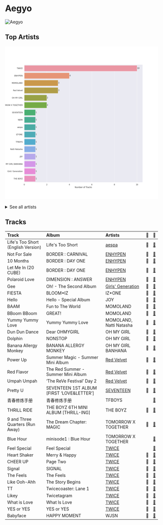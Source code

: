 # Aegyo


<img src="https://mosaic.scdn.co/640/ab67616d0000b2731544041d0285585cc92c2709ab67616d0000b27335cdd6d3f5815afac043758eab67616d0000b2734a6096741dcf413354a59554ab67616d0000b273714e56679ab196354e2e443e" alt="Aegyo" width="100" />

## Top Artists

![Bar chart of top 16 artists in Aegyo](../images/playlists/aegyo/artists.png)


<details>
<summary>See all artists</summary>

|   Number of Tracks | Artist                                               | 🔗                                                           |
|-------------------:|:-----------------------------------------------------|:------------------------------------------------------------|
|                 10 | [TWICE](../artists/twice.md)                         | [🔗](https://open.spotify.com/artist/7n2Ycct7Beij7Dj7meI4X0) |
|                  4 | [ENHYPEN](../artists/enhypen.md)                     | [🔗](https://open.spotify.com/artist/5t5FqBwTcgKTaWmfEbwQY9) |
|                  3 | MOMOLAND                                             | [🔗](https://open.spotify.com/artist/5RR0MLwcjc87wjSw2JYdwx) |
|                  3 | [Red Velvet](../artists/red_velvet.md)               | [🔗](https://open.spotify.com/artist/1z4g3DjTBBZKhvAroFlhOM) |
|                  2 | OH MY GIRL                                           | [🔗](https://open.spotify.com/artist/2019zR22qK2RBvCqtudBaI) |
|                  2 | TOMORROW X TOGETHER                                  | [🔗](https://open.spotify.com/artist/0ghlgldX5Dd6720Q3qFyQB) |
|                  1 | [SEVENTEEN](../artists/seventeen.md)                 | [🔗](https://open.spotify.com/artist/7nqOGRxlXj7N2JYbgNEjYH) |
|                  1 | WJSN                                                 | [🔗](https://open.spotify.com/artist/6hhqsQZhtp9hfaZhSd0VSD) |
|                  1 | [aespa](../artists/aespa.md)                         | [🔗](https://open.spotify.com/artist/6YVMFz59CuY7ngCxTxjpxE) |
|                  1 | IZ*ONE                                               | [🔗](https://open.spotify.com/artist/5r1tUTxVSgvBHnoDuDODPH) |
|                  1 | TFBOYS                                               | [🔗](https://open.spotify.com/artist/1dywcVTpMrP7VmQUhngSce) |
|                  1 | Natti Natasha                                        | [🔗](https://open.spotify.com/artist/1GDbiv3spRmZ1XdM1jQbT7) |
|                  1 | JOY                                                  | [🔗](https://open.spotify.com/artist/0sYpJ0nCC8AlDrZFeAA7ub) |
|                  1 | OH MY GIRL BANHANA                                   | [🔗](https://open.spotify.com/artist/0X1f2U9bxiC3DhKA8OcvgG) |
|                  1 | [Girls' Generation](../artists/girls__generation.md) | [🔗](https://open.spotify.com/artist/0Sadg1vgvaPqGTOjxu0N6c) |
|                  1 | THE BOYZ                                             | [🔗](https://open.spotify.com/artist/0CmvFWTX9zmMNCUi6fHtAx) |

</details>


## Tracks

| Track                              | Album                                     | Artists                                              | 💚   | 🔗                                                          |
|:-----------------------------------|:------------------------------------------|:-----------------------------------------------------|:----|:-----------------------------------------------------------|
| Life's Too Short (English Version) | Life's Too Short                          | [aespa](../artists/aespa.md)                         | 💚   | [🔗](https://open.spotify.com/track/2mgzUVvDpb1zMSB4glLQ6T) |
| Not For Sale                       | BORDER : CARNIVAL                         | [ENHYPEN](../artists/enhypen.md)                     | 💚   | [🔗](https://open.spotify.com/track/3dG1jxbfBIZvzyFwAcsmS0) |
| 10 Months                          | BORDER : DAY ONE                          | [ENHYPEN](../artists/enhypen.md)                     | 💚   | [🔗](https://open.spotify.com/track/3LcFQsZw01tRvjCNLgSmTv) |
| Let Me In (20 CUBE)                | BORDER : DAY ONE                          | [ENHYPEN](../artists/enhypen.md)                     | 💚   | [🔗](https://open.spotify.com/track/4eOcd47wPU3ixxYw0spREl) |
| Polaroid Love                      | DIMENSION : ANSWER                        | [ENHYPEN](../artists/enhypen.md)                     | 💚   | [🔗](https://open.spotify.com/track/5elW2CKSoqjYoJ32AGDxf1) |
| Gee                                | Oh! - The Second Album                    | [Girls' Generation](../artists/girls__generation.md) | 💚   | [🔗](https://open.spotify.com/track/0t7kjpVLgOYITrSfFCoBEA) |
| FIESTA                             | BLOOM*IZ                                  | IZ*ONE                                               | 💚   | [🔗](https://open.spotify.com/track/6Ihdn6wW2UBhfTKWbP29KA) |
| Hello                              | Hello - Special Album                     | JOY                                                  | 💚   | [🔗](https://open.spotify.com/track/3cGp1jXxLReLKz7QgVbWZR) |
| BAAM                               | Fun to The World                          | MOMOLAND                                             | 💚   | [🔗](https://open.spotify.com/track/4Is1b37KJY9XVCgzp81FBW) |
| BBoom BBoom                        | GREAT!                                    | MOMOLAND                                             | 💚   | [🔗](https://open.spotify.com/track/3BPoSr2pO34Aan6alFfVto) |
| Yummy Yummy Love                   | Yummy Yummy Love                          | MOMOLAND, Natti Natasha                              | 💚   | [🔗](https://open.spotify.com/track/4yTvTZ68CSpqV1T6AuGikB) |
| Dun Dun Dance                      | Dear OHMYGIRL                             | OH MY GIRL                                           | 💚   | [🔗](https://open.spotify.com/track/54HsCR7lJJdwxmEnTY1JfF) |
| Dolphin                            | NONSTOP                                   | OH MY GIRL                                           | 💚   | [🔗](https://open.spotify.com/track/3NfgdU9mbIVhcJF3XvC0c9) |
| Banana Allergy Monkey              | BANANA ALLERGY MONKEY                     | OH MY GIRL BANHANA                                   | 💚   | [🔗](https://open.spotify.com/track/65AWCpJajDOVyllaFigbi9) |
| Power Up                           | Summer Magic - Summer Mini Album          | [Red Velvet](../artists/red_velvet.md)               | 💚   | [🔗](https://open.spotify.com/track/381g0b6QZxC13SzA2HRMIc) |
| Red Flavor                         | The Red Summer - Summer Mini Album        | [Red Velvet](../artists/red_velvet.md)               | 💚   | [🔗](https://open.spotify.com/track/7nKQ5WAcjnG48knyLuo8gO) |
| Umpah Umpah                        | ‘The ReVe Festival’ Day 2                 | [Red Velvet](../artists/red_velvet.md)               | 💚   | [🔗](https://open.spotify.com/track/5qSoW3ewNlhRN3FNZPmVns) |
| Pretty U                           | SEVENTEEN 1ST ALBUM [FIRST ‘LOVE&LETTER’] | [SEVENTEEN](../artists/seventeen.md)                 | 💚   | [🔗](https://open.spotify.com/track/1117juaaAkSIUsQxTmmcKM) |
| 青春修炼手册                             | 青春修炼手册                                    | TFBOYS                                               |     | [🔗](https://open.spotify.com/track/7FrSronLW3WJJEVMvyRcdX) |
| THRILL RIDE                        | THE BOYZ 6TH MINI ALBUM [THRILL-ING]      | THE BOYZ                                             | 💚   | [🔗](https://open.spotify.com/track/3wEYYVD6uC3A3LhVhqARZv) |
| 9 and Three Quarters (Run Away)    | The Dream Chapter: MAGIC                  | TOMORROW X TOGETHER                                  | 💚   | [🔗](https://open.spotify.com/track/2MsNSKQNQNRklkKFxxvIav) |
| Blue Hour                          | minisode1 : Blue Hour                     | TOMORROW X TOGETHER                                  |     | [🔗](https://open.spotify.com/track/3ObPkJQAgjAhTwYvDhPrAW) |
| Feel Special                       | Feel Special                              | [TWICE](../artists/twice.md)                         |     | [🔗](https://open.spotify.com/track/3Hz3tTQwOdM6XkA0ALB2G9) |
| Heart Shaker                       | Merry & Happy                             | [TWICE](../artists/twice.md)                         | 💚   | [🔗](https://open.spotify.com/track/52FCAZn0YEkZfF0BtiAUMW) |
| CHEER UP                           | Page Two                                  | [TWICE](../artists/twice.md)                         | 💚   | [🔗](https://open.spotify.com/track/7lB4rxNVc7vm33ZSZXVRAQ) |
| Signal                             | SIGNAL                                    | [TWICE](../artists/twice.md)                         | 💚   | [🔗](https://open.spotify.com/track/15rX80MpEJ2OqW3dPunQvI) |
| The Feels                          | The Feels                                 | [TWICE](../artists/twice.md)                         | 💚   | [🔗](https://open.spotify.com/track/1XyzcGhmO7iUamSS94XfqY) |
| Like Ooh-Ahh                       | The Story Begins                          | [TWICE](../artists/twice.md)                         | 💚   | [🔗](https://open.spotify.com/track/3c0CJ0DBgsGZ7I79lyx02Z) |
| TT                                 | Twicecoaster: Lane 1                      | [TWICE](../artists/twice.md)                         | 💚   | [🔗](https://open.spotify.com/track/60jFaQV7Z4boGC4ob5B5c6) |
| Likey                              | Twicetagram                               | [TWICE](../artists/twice.md)                         | 💚   | [🔗](https://open.spotify.com/track/0IEVKWduAaMcZepZQVr80T) |
| What is Love                       | What Is Love                              | [TWICE](../artists/twice.md)                         | 💚   | [🔗](https://open.spotify.com/track/54mnwt3kO0uYsy0ceg14JP) |
| YES or YES                         | YES or YES                                | [TWICE](../artists/twice.md)                         | 💚   | [🔗](https://open.spotify.com/track/26OVhEqFDQH0Ij77QtmGP9) |
| Babyface                           | HAPPY MOMENT                              | WJSN                                                 | 💚   | [🔗](https://open.spotify.com/track/6l6sytFAfe0esA5DYLwqhE) |

